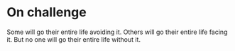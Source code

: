 # On challenge

Some will go their entire life avoiding it. Others will go their entire life facing it. But no one will go their entire life without it.
